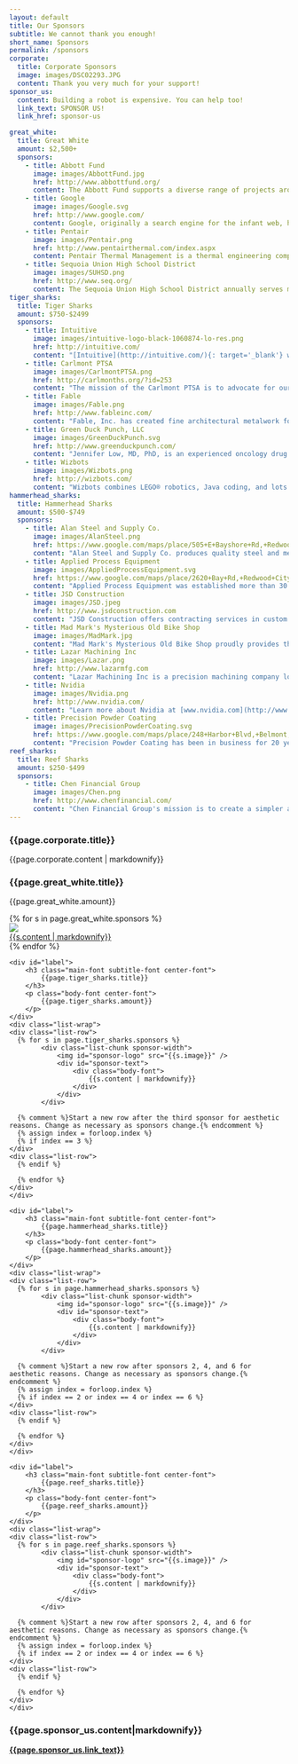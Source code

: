 ```yaml
---
layout: default
title: Our Sponsors
subtitle: We cannot thank you enough!
short_name: Sponsors
permalink: /sponsors
corporate:
  title: Corporate Sponsors
  image: images/DSC02293.JPG
  content: Thank you very much for your support!
sponsor_us:
  content: Building a robot is expensive. You can help too!
  link_text: SPONSOR US!
  link_href: sponsor-us

great_white:
  title: Great White
  amount: $2,500+
  sponsors:
    - title: Abbott Fund
      image: images/AbbottFund.jpg
      href: http://www.abbottfund.org/
      content: The Abbott Fund supports a diverse range of projects around the globe – projects where financial support from the Abbott Fund, together with Abbott's people, products and expertise, can make a difference.
    - title: Google
      image: images/Google.svg
      href: http://www.google.com/
      content: Google, originally a search engine for the infant web, has grown into a multi-company network -- developing everything from Chromebooks to self-driving cars. Their work continues to improve the lives of people around the world every day.
    - title: Pentair
      image: images/Pentair.png
      href: http://www.pentairthermal.com/index.aspx
      content: Pentair Thermal Management is a thermal engineering company dedicated to innovation and customer satisfaction.
    - title: Sequoia Union High School District
      image: images/SUHSD.png
      href: http://www.seq.org/
      content: The Sequoia Union High School District annually serves more than 8900 9th to 12th grade students, including Carlmont High School.
tiger_sharks:
  title: Tiger Sharks
  amount: $750-$2499
  sponsors:
    - title: Intuitive
      image: images/intuitive-logo-black-1060874-lo-res.png
      href: http://intuitive.com/
      content: "[Intuitive](http://intuitive.com/){: target='_blank'} was founded in 1995 to create innovative, robotic-assisted systems that help empower doctors and hospitals to make surgery less invasive than an open approach. Since da Vinci® became one of the first robotic-assisted systems cleared by the FDA for general laparoscopic surgery, it’s taken robotic-assisted surgery from &quot;science fiction&quot; to reality. Working with doctors and hospitals, they're continuing to develop new, minimally invasive surgical platforms and future diagnostic tools to help solve complex healthcare challenges around the world."
    - title: Carlmont PTSA
      image: images/CarlmontPTSA.png
      href: http://carlmonths.org/?id=253
      content: "The mission of the Carlmont PTSA is to advocate for our students and families and to bring a closer relationship between the home and school so that parents and teachers may work collaboratively in the education of children and youth. Learn more at [www.carlmonths.org/ptsa](http://carlmonths.org/?id=253){: target='_blank'}."
    - title: Fable
      image: images/Fable.png
      href: http://www.fableinc.com/
      content: "Fable, Inc. has created fine architectural metalwork for homes and businesses since 1990. Learn more at [www.fableinc.com](http://www.fableinc.com/){: target='_blank'}."
    - title: Green Duck Punch, LLC
      image: images/GreenDuckPunch.svg
      href: http://www.greenduckpunch.com/
      content: "Jennifer Low, MD, PhD, is an experienced oncology drug developer. Green Duck Punch LLC is the organization that she has created to provide consulting services to a limited number of clients. Learn more at [www.greenduckpunch.com](http://www.greenduckpunch.com/){: target='_blank'}."
    - title: Wizbots
      image: images/Wizbots.png
      href: http://wizbots.com/
      content: "Wizbots combines LEGO® robotics, Java coding, and lots of imagination to provide unique STEM learning experiences for kids (ages 8-14) in the San Francisco Bay Area. Learn more at [www.wizbots.com](http://wizbots.com/){: target='_blank'}."
hammerhead_sharks:
  title: Hammerhead Sharks
  amount: $500-$749
  sponsors:
    - title: Alan Steel and Supply Co.
      image: images/AlanSteel.png
      href: https://www.google.com/maps/place/505+E+Bayshore+Rd,+Redwood+City,+CA+94063/@37.4975512,-122.2331307,17z/data=!3m1!4b1!4m2!3m1!1s0x808fa25ad696293b:0x345042a6093abbbb
      content: "Alan Steel and Supply Co. produces quality steel and metal. Alan Steel and Supply is located at [505 East Bayshore Rd, Redwood City, California 94063](https://www.google.com/maps/place/505+E+Bayshore+Rd,+Redwood+City,+CA+94063/@37.4975512,-122.2331307,17z/data=!3m1!4b1!4m2!3m1!1s0x808fa25ad696293b:0x345042a6093abbbb){: target='_blank'}."
    - title: Applied Process Equipment
      image: images/AppliedProcessEquipment.svg
      href: https://www.google.com/maps/place/2620+Bay+Rd,+Redwood+City,+CA+94063/@37.4838597,-122.209979,17z/data=!3m1!4b1!4m5!3m4!1s0x808fa31aa52b4d75:0x55bfd304ec7b3341!8m2!3d37.4838597!4d-122.2077903
      content: "Applied Process Equipment was established more than 30 years ago, and provides services in the Machine Shop, Jobbing and Repair area within the Industrial and Commercial Machinery and Computer Equipment sectors. Applied Process Equipment is located at [2620 Bay Road, Redwood City, CA 94063](https://www.google.com/maps/place/2620+Bay+Rd,+Redwood+City,+CA+94063/@37.4838597,-122.209979,17z/data=!3m1!4b1!4m5!3m4!1s0x808fa31aa52b4d75:0x55bfd304ec7b3341!8m2!3d37.4838597!4d-122.2077903){: target='_blank'}."
    - title: JSD Construction
      image: images/JSD.jpeg
      href: http://www.jsdconstruction.com
      content: "JSD Construction offers contracting services in custom built residential homes and remodeling in the peninsula area. Learn more at [www.jsdconstruction.com](http://www.jsdconstruction.com){: target='_blank'}."
    - title: Mad Mark's Mysterious Old Bike Shop
      image: images/MadMark.jpg
      content: "Mad Mark's Mysterious Old Bike Shop proudly provides the illusion of running a business based on the sale of antique motorcycle parts and merchandise."
    - title: Lazar Machining Inc
      image: images/Lazar.png
      href: http://www.lazarmfg.com
      content: "Lazar Machining Inc is a precision machining company located in San Carlos, California. The company has 33 years of experience manufacturing parts for the semiconductor, medical, aerospace, food processing, alternative energy and movie industries. Learn more at [www.lazarmfg.com](http://www.lazarmfg.com){: target='_blank'}."
    - title: Nvidia
      image: images/Nvidia.png
      href: http://www.nvidia.com/
      content: "Learn more about Nvidia at [www.nvidia.com](http://www.nvidia.com/){: target='_blank'}."
    - title: Precision Powder Coating
      image: images/PrecisionPowderCoating.svg
      href: https://www.google.com/maps/place/248+Harbor+Blvd,+Belmont,+CA+94002/@37.5223644,-122.2705018,17z/data=!3m1!4b1!4m5!3m4!1s0x808f9f4d8044b97d:0x42db9f5e3206a0cc!8m2!3d37.5223644!4d-122.2683131
      content: "Precision Powder Coating has been in business for 20 years and provides Powder Coating, Sandblasting and Glass Bead Blasting services. Precision Powder Coating is located at [248 Harbor Boulevard, Belmont, CA 94002](https://www.google.com/maps/place/248+Harbor+Blvd,+Belmont,+CA+94002/@37.5223644,-122.2705018,17z/data=!3m1!4b1!4m5!3m4!1s0x808f9f4d8044b97d:0x42db9f5e3206a0cc!8m2!3d37.5223644!4d-122.2683131){: target='_blank'}."
reef_sharks:
  title: Reef Sharks
  amount: $250-$499
  sponsors:
    - title: Chen Financial Group
      image: images/Chen.png
      href: http://www.chenfinancial.com/
      content: "Chen Financial Group's mission is to create a simpler and clearer financial picture to clients. Learn more at [www.chenfinancial.com](http://www.chenfinancial.com/){: target='_blank'}."
---
```

<div class="parallax-window" data-parallax="scroll" data-image-src="{{page.corporate.image}}" data-position="center center" data-speed="0.7"></div>

<div class="content-wrap secondary-background">
	<h3 class="main-font title-font white-font">
		{{page.corporate.title}}
	</h3>
	<div class="body-font white-font">
		{{page.corporate.content | markdownify}}
	</div>
</div>

<div class="content-wrap">
	<div id="label">
		<h3 class="main-font subtitle-font center-font">
			{{page.great_white.title}}
		</h3>
		<p class="body-font center-font">
			{{page.great_white.amount}}
		</p>
	</div>
	<div id="sponsors">
    {% for s in page.great_white.sponsors %}
		<div class="sponsor">
			<div class="logo">
				<img src="{{s.image}}">
			</div>
			<div class="description"><a href="{{s.href}}" target='_blank'>{{s.content | markdownify}}</a></div>
		</div>
    {% endfor %}
	</div>


	<div id="label">
		<h3 class="main-font subtitle-font center-font">
			{{page.tiger_sharks.title}}
		</h3>
		<p class="body-font center-font">
			{{page.tiger_sharks.amount}}
		</p>
	</div>
	<div class="list-wrap">
    <div class="list-row">
      {% for s in page.tiger_sharks.sponsors %}
			<div class="list-chunk sponsor-width">
				<img id="sponsor-logo" src="{{s.image}}" />
				<div id="sponsor-text">
					<div class="body-font">
						{{s.content | markdownify}}
					</div>
				</div>
			</div>

      {% comment %}Start a new row after the third sponsor for aesthetic reasons. Change as necessary as sponsors change.{% endcomment %}
      {% assign index = forloop.index %}
      {% if index == 3 %}
    </div>
    <div class="list-row">
      {% endif %}

      {% endfor %}
    </div>
	</div>

	<div id="label">
		<h3 class="main-font subtitle-font center-font">
			{{page.hammerhead_sharks.title}}
		</h3>
		<p class="body-font center-font">
			{{page.hammerhead_sharks.amount}}
		</p>
	</div>
	<div class="list-wrap">
    <div class="list-row">
      {% for s in page.hammerhead_sharks.sponsors %}
			<div class="list-chunk sponsor-width">
				<img id="sponsor-logo" src="{{s.image}}" />
				<div id="sponsor-text">
					<div class="body-font">
						{{s.content | markdownify}}
					</div>
				</div>
			</div>

      {% comment %}Start a new row after sponsors 2, 4, and 6 for aesthetic reasons. Change as necessary as sponsors change.{% endcomment %}
      {% assign index = forloop.index %}
      {% if index == 2 or index == 4 or index == 6 %}
    </div>
    <div class="list-row">
      {% endif %}
      
      {% endfor %}
    </div>
	</div>

	<div id="label">
		<h3 class="main-font subtitle-font center-font">
			{{page.reef_sharks.title}}
		</h3>
		<p class="body-font center-font">
			{{page.reef_sharks.amount}}
		</p>
	</div>
	<div class="list-wrap">
    <div class="list-row">
      {% for s in page.reef_sharks.sponsors %}
			<div class="list-chunk sponsor-width">
				<img id="sponsor-logo" src="{{s.image}}" />
				<div id="sponsor-text">
					<div class="body-font">
						{{s.content | markdownify}}
					</div>
				</div>
			</div>

      {% comment %}Start a new row after sponsors 2, 4, and 6 for aesthetic reasons. Change as necessary as sponsors change.{% endcomment %}
      {% assign index = forloop.index %}
      {% if index == 2 or index == 4 or index == 6 %}
    </div>
    <div class="list-row">
      {% endif %}
      
      {% endfor %}
    </div>
	</div>
</div>

<div id="redirect-wrap">
	<div id="redirect-text">
		<h3 class="sub-font">
			{{page.sponsor_us.content|markdownify}}
		</h3>
	</div>
	<div id="redirect-btn">
		<a class="wsite-button wsite-button-large" href="{{page.sponsor_us.link_href}}">
				<span class="wsite-button-inner"><strong>{{page.sponsor_us.link_text}}</strong></span>
			</a>
	</div>
</div>

<!--#split-wrap creates a horizontal divider between preceding and following content-->
<div id="split-wrap"></div>
<!--END PAGE CONTENT-->
